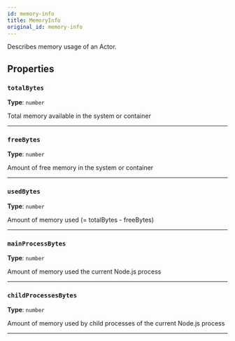```yaml
---
id: memory-info
title: MemoryInfo
original_id: memory-info
---
```


<a name="memoryinfo"></a>

Describes memory usage of an Actor.

## Properties

### `totalBytes`

**Type**: `number`

Total memory available in the system or container

---

### `freeBytes`

**Type**: `number`

Amount of free memory in the system or container

---

### `usedBytes`

**Type**: `number`

Amount of memory used (= totalBytes - freeBytes)

---

### `mainProcessBytes`

**Type**: `number`

Amount of memory used the current Node.js process

---

### `childProcessesBytes`

**Type**: `number`

Amount of memory used by child processes of the current Node.js process

---

